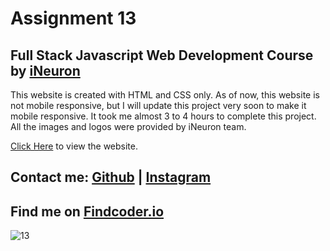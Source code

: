 # Assignment 13

## Full Stack Javascript Web Development Course by [iNeuron](https://ineuron.ai/)

This website is created with HTML and CSS only. As of now, this website is not mobile responsive, but I will update this project very soon to make it mobile responsive. It took me almost 3 to 4 hours to complete this project. All the images and logos were provided by iNeuron team.

[Click Here](https://sass-project13.netlify.app) to view the website.


## Contact me:  [Github](https://github.com/yuvanbharathin) |  [Instagram](https://www.instagram.com/_yuvan.__/)
## Find me on [Findcoder.io](https://www.findcoder.io/u/yuvanbharathi)


![13](https://user-images.githubusercontent.com/109664373/215489877-752e0cdc-532b-4316-9b43-d27b9785a6eb.png)
